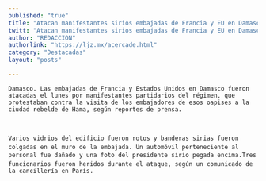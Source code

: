 ```yaml
---
published: "true"
title: "Atacan manifestantes sirios embajadas de Francia y EU en Damasco"
twitt: "Atacan manifestantes sirios embajadas de Francia y EU en Damasco"
author: "REDACCION"
authorlink: "https://ljz.mx/acercade.html"
category: "Destacadas"
layout: "posts"

---
```



  
    Damasco. Las embajadas de Francia y Estados Unidos en Damasco fueron atacadas el lunes por manifestantes partidarios del régimen, que protestaban contra la visita de los embajadores de esos oapises a la ciudad rebelde de Hama, según reportes de prensa.
  
  
  
    Varios vidrios del edificio fueron rotos y banderas sirias fueron colgadas en el muro de la embajada. Un automóvil perteneciente al personal fue dañado y una foto del presidente sirio pegada encima.Tres funcionarios fueron heridos durante el ataque, según un comunicado de la cancillería en París.
  

